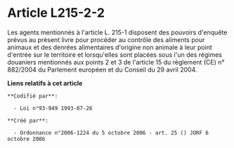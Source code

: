 # Article L215-2-2

Les agents mentionnés à l'article L. 215-1 disposent des pouvoirs d'enquête prévus au présent livre pour procéder au contrôle
des aliments pour animaux et des denrées alimentaires d'origine non animale à leur point d'entrée sur le territoire et
lorsqu'elles sont placées sous l'un des régimes douaniers mentionnés aux points 2 et 3 de l'article 15 du règlement (CE) n°
882/2004 du Parlement européen et du Conseil du 29 avril 2004.

**Liens relatifs à cet article**

	**Codifié par**:

	  - Loi n°93-949 1993-07-26

	**Créé par**:

	  - Ordonnance n°2006-1224 du 5 octobre 2006 - art. 25 () JORF 6 octobre 2006
